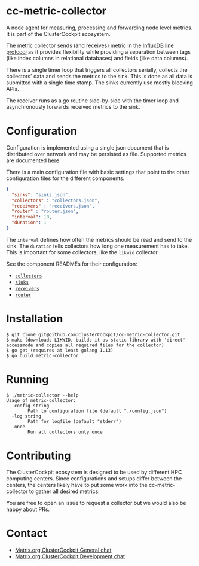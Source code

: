 # cc-metric-collector
A node agent for measuring, processing and forwarding node level metrics. It is part of the ClusterCockpit ecosystem.

The metric collector sends (and receives) metric in the [InfluxDB line protocol](https://docs.influxdata.com/influxdb/cloud/reference/syntax/line-protocol/) as it provides flexibility while providing a separation between tags (like index columns in relational databases) and fields (like data columns).

There is a single timer loop that triggers all collectors serially, collects the collectors' data and sends the metrics to the sink. This is done as all data is submitted with a single time stamp. The sinks currently use mostly blocking APIs.

The receiver runs as a go routine side-by-side with the timer loop and asynchronously forwards received metrics to the sink.

# Configuration

Configuration is implemented using a single json document that is distributed over network and may be persisted as file.
Supported metrics are documented [here](https://github.com/ClusterCockpit/cc-specifications/blob/master/metrics/lineprotocol_alternative.md).

There is a main configuration file with basic settings that point to the other configuration files for the different components.

``` json
{
  "sinks": "sinks.json",
  "collectors" : "collectors.json",
  "receivers" : "receivers.json",
  "router" : "router.json",
  "interval": 10,
  "duration": 1
}
```

The `interval` defines how often the metrics should be read and send to the sink. The `duration` tells collectors how long one measurement has to take. This is important for some collectors, like the `likwid` collector.

See the component READMEs for their configuration:
* [`collectors`](./collectors/README.md)
* [`sinks`](./sinks/README.md)
* [`receivers`](./receivers/README.md)
* [`router`](./internal/metricRouter/README.md)


# Installation

```
$ git clone git@github.com:ClusterCockpit/cc-metric-collector.git
$ make (downloads LIKWID, builds it as static library with 'direct' accessmode and copies all required files for the collector)
$ go get (requires at least golang 1.13)
$ go build metric-collector
```

# Running

```
$ ./metric-collector --help
Usage of metric-collector:
  -config string
    	Path to configuration file (default "./config.json")
  -log string
    	Path for logfile (default "stderr")
  -once
    	Run all collectors only once
```


# Contributing
The ClusterCockpit ecosystem is designed to be used by different HPC computing centers. Since configurations and setups differ between the centers, the centers likely have to put some work into the cc-metric-collector to gather all desired metrics.

You are free to open an issue to request a collector but we would also be happy about PRs.

# Contact 

* [Matrix.org ClusterCockpit General chat](https://matrix.to/#/#clustercockpit-dev:matrix.org)
* [Matrix.org ClusterCockpit Development chat](https://matrix.to/#/#clustercockpit:matrix.org)
